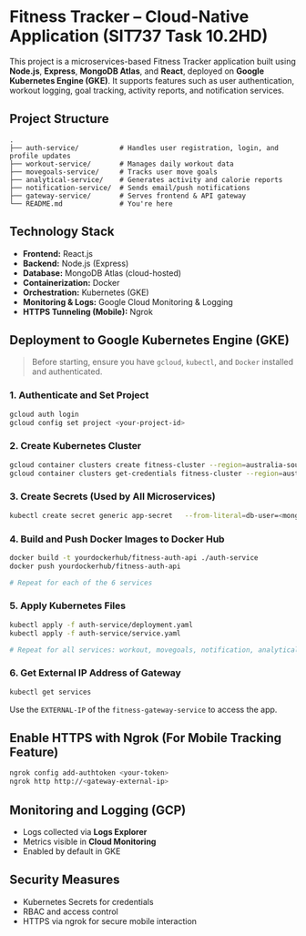 # Fitness Tracker – Cloud-Native Application (SIT737 Task 10.2HD)

This project is a microservices-based Fitness Tracker application built using **Node.js**, **Express**, **MongoDB Atlas**, and **React**, deployed on **Google Kubernetes Engine (GKE)**. It supports features such as user authentication, workout logging, goal tracking, activity reports, and notification services.

## Project Structure

```
.
├── auth-service/          # Handles user registration, login, and profile updates
├── workout-service/       # Manages daily workout data
├── movegoals-service/     # Tracks user move goals
├── analytical-service/    # Generates activity and calorie reports
├── notification-service/  # Sends email/push notifications
├── gateway-service/       # Serves frontend & API gateway
└── README.md              # You're here
```

## Technology Stack

- **Frontend:** React.js
- **Backend:** Node.js (Express)
- **Database:** MongoDB Atlas (cloud-hosted)
- **Containerization:** Docker
- **Orchestration:** Kubernetes (GKE)
- **Monitoring & Logs:** Google Cloud Monitoring & Logging
- **HTTPS Tunneling (Mobile):** Ngrok

##  Deployment to Google Kubernetes Engine (GKE)

> Before starting, ensure you have `gcloud`, `kubectl`, and `Docker` installed and authenticated.

### 1. Authenticate and Set Project
```bash
gcloud auth login
gcloud config set project <your-project-id>
```

### 2. Create Kubernetes Cluster
```bash
gcloud container clusters create fitness-cluster --region=australia-southeast1
gcloud container clusters get-credentials fitness-cluster --region=australia-southeast1
```

### 3. Create Secrets (Used by All Microservices)
```bash
kubectl create secret generic app-secret   --from-literal=db-user=<mongo-username>   --from-literal=db-password=<mongo-password>   --from-literal=db-name=fitnessTracker   --from-literal=jwt-key=supersecret_dont_share   --from-literal=email-user=<gmail-user>   --from-literal=email-pass=<app-password>
```

### 4. Build and Push Docker Images to Docker Hub
```bash
docker build -t yourdockerhub/fitness-auth-api ./auth-service
docker push yourdockerhub/fitness-auth-api

# Repeat for each of the 6 services
```

### 5. Apply Kubernetes Files
```bash
kubectl apply -f auth-service/deployment.yaml
kubectl apply -f auth-service/service.yaml

# Repeat for all services: workout, movegoals, notification, analytical, gateway
```

### 6. Get External IP Address of Gateway
```bash
kubectl get services
```

Use the `EXTERNAL-IP` of the `fitness-gateway-service` to access the app.

## Enable HTTPS with Ngrok (For Mobile Tracking Feature)
```bash
ngrok config add-authtoken <your-token>
ngrok http http://<gateway-external-ip>
```
## Monitoring and Logging (GCP)
- Logs collected via **Logs Explorer**
- Metrics visible in **Cloud Monitoring**
- Enabled by default in GKE

## Security Measures
- Kubernetes Secrets for credentials
- RBAC and access control
- HTTPS via ngrok for secure mobile interaction
